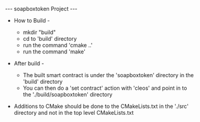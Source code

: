 --- soapboxtoken Project ---

-   How to Build -

    -   mkdir "build"
    -   cd to 'build' directory
    -   run the command 'cmake ..'
    -   run the command 'make'

-   After build -

    -   The built smart contract is under the 'soapboxtoken' directory in the 'build' directory
    -   You can then do a 'set contract' action with 'cleos' and point in to the './build/soapboxtoken' directory

-   Additions to CMake should be done to the CMakeLists.txt in the './src' directory and not in the top level CMakeLists.txt
